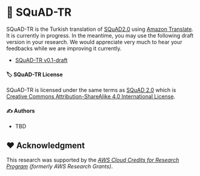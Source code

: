 # 📜 SQuAD-TR
SQuAD-TR is the Turkish translation of [SQuAD2.0](https://rajpurkar.github.io/SQuAD-explorer/) using [Amazon Translate](https://aws.amazon.com/translate/).  It is currently in progress.  In the meantime, you may use the following draft version in your research.  We would appreciate very much to hear your feedbacks while we are improving it currently.

- [SQuAD-TR v0.1-draft](https://drive.google.com/drive/folders/10QovcLZgE1uAlXniTXkvMZ_qI-EofE9O?usp=sharing)


 #### 🏷 SQuAD-TR License
 
SQuAD-TR is licensed under the same terms as [SQuAD 2.0](https://rajpurkar.github.io/SQuAD-explorer/) which is [Creative Commons Attribution-ShareAlike 4.0 International License](http://creativecommons.org/licenses/by-sa/4.0/legalcode "Creative Commons Attribution-ShareAlike 4.0 International License").

 #### ✍️ Authors
 - TBD
 
## ❤ Acknowledgment
This research was supported by the _[AWS Cloud Credits for Research Program](https://aws.amazon.com/government-education/research-and-technical-computing/cloud-credit-for-research/) (formerly AWS Research Grants)_.